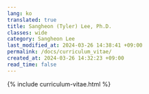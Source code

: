 ```yaml
---
lang: ko
translated: true
title: Sangheon (Tyler) Lee, Ph.D.
classes: wide
category: Sangheon Lee
last_modified_at: 2024-03-26 14:38:41 +09:00
permalink: /docs/curriculum_vitae/
created_at: 2024-03-26 14:32:23 +09:00
read_time: false
---
```


{% include curriculum-vitae.html %}
